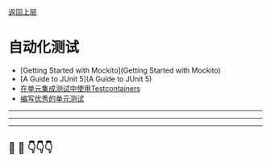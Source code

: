 [返回上层](../index)
# 自动化测试
* [Getting Started with Mockito](Getting Started with Mockito)
* [A Guide to JUnit 5](A Guide to JUnit 5)
* [在单元集成测试中使用Testcontainers](在单元集成测试中使用Testcontainers)
* [编写优秀的单元测试](https://dxsn-1300740068.cos.ap-nanjing.myqcloud.com/%E6%9F%A5%E7%9C%8B%E6%BA%90.pdf)


---
---
---


## 🤔  💭 👇👇👇

<script src="https://utteranc.es/client.js"
        repo="dongxishaonian/issue-posted"
        issue-term="pathname"
        label="🙂🙃😡🥶😬🤣😄"
        theme="github-light"
        crossorigin="anonymous"
        async>
</script>

